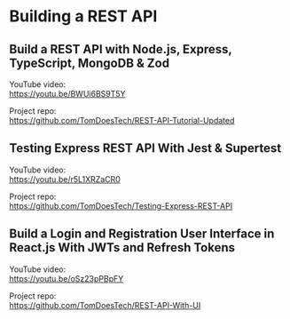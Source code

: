 # Building a REST API

## Build a REST API with Node.js, Express, TypeScript, MongoDB & Zod

YouTube video:  
https://youtu.be/BWUi6BS9T5Y

Project repo:  
https://github.com/TomDoesTech/REST-API-Tutorial-Updated

## Testing Express REST API With Jest & Supertest

YouTube video:  
https://youtu.be/r5L1XRZaCR0

Project repo:  
https://github.com/TomDoesTech/Testing-Express-REST-API

## Build a Login and Registration User Interface in React.js With JWTs and Refresh Tokens

YouTube video:  
https://youtu.be/oSz23pPBpFY

Project repo:  
https://github.com/TomDoesTech/REST-API-With-UI
